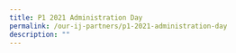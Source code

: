 ```yaml
---
title: P1 2021 Administration Day
permalink: /our-ij-partners/p1-2021-administration-day
description: ""
---
```


